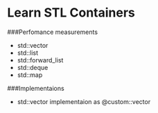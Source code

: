 # Learn STL Containers

###Perfomance measurements
- std::vector
- std::list
- std::forward_list
- std::deque
- std::map

###Implementaions
- std::vector implementaion as @custom::vector

